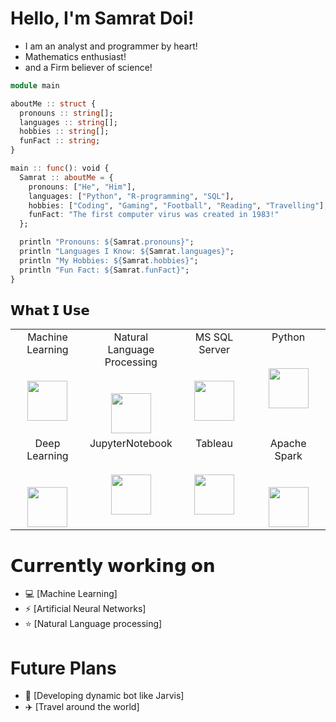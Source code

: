 # Hello, I'm Samrat Doi!

- I am an analyst and programmer by heart!
- Mathematics enthusiast!
-  and a Firm believer of science!

```julia
module main

aboutMe :: struct {
  pronouns :: string[];
  languages :: string[];
  hobbies :: string[];
  funFact :: string;
}

main :: func(): void {
  Samrat :: aboutMe = {
    pronouns: ["He", "Him"],
    languages: ["Python", "R-programming", "SQL"],
    hobbies: ["Coding", "Gaming", "Football", "Reading", "Travelling"],
    funFact: "The first computer virus was created in 1983!"
  };

  println "Pronouns: ${Samrat.pronouns}";
  println "Languages I Know: ${Samrat.languages}";
  println "My Hobbies: ${Samrat.hobbies}";
  println "Fun Fact: ${Samrat.funFact}";
}
```

## 𝗪𝗵𝗮𝘁 𝗜 𝗨𝘀𝗲

<table>
  <tbody>
    <tr valign="top">
      <td width="25%" align="center">
        <span>Machine Learning</span><br><br><br>
        <img height="64px" src="https://nyesteventuretech.com/images/Machine-Learning.jpg">
      </td>
      <td width="25%" align="center">
        <span>Natural Language Processing</span><br><br><br>
        <img height="64px" src="https://www.readspeaker.ai/wp-content/uploads/2021/04/nlu-vs-nlp-readspeaker-840x400.jpg">
      </td>
      <td width="25%" align="center">
        <span>MS SQL Server</span><br><br><br>
        <img height="64px" src="https://spng.subpng.com/20180802/fh/kisspng-clip-art-microsoft-azure-sql-database-microsoft-sq-skills-5b63119fad8f06.3803801615332192317109.jpg">
      </td>
      <td width="25%" align="center">
        <span>Python</span><br><br><br>
        <img height="64px" src="https://cdn.svgporn.com/logos/python.svg">
      </td>
    </tr>
    <tr valign="top">
      <td width="25%" align="center">
        <span>Deep Learning</span><br><br><br>
        <img height="64px" src="https://i0.wp.com/bdtechtalks.com/wp-content/uploads/2019/01/AI-artificial-intelligence-brain-deep-learning.jpg?resize=1024%2C724&ssl=1">
      </td>
      <td width="25%" align="center">
        <span>JupyterNotebook</span><br><br><br>
        <img height="64px" src="https://upload.wikimedia.org/wikipedia/commons/thumb/3/38/Jupyter_logo.svg/66px-Jupyter_logo.svg.png?20190118024747">
      </td>
      <td width="25%" align="center">
        <span>Tableau</span><br><br><br>
        <img height="64px" src="https://logos-world.net/wp-content/uploads/2021/10/Tableau-Logo.png">
        </td>
      <td width="25%" align="center">
        <span>Apache Spark</span><br><br><br>
        <img height="64px" src="https://upload.wikimedia.org/wikipedia/commons/thumb/f/f3/Apache_Spark_logo.svg/1280px-Apache_Spark_logo.svg.png">
      </td>
    </tr>
  </tbody>
</table>

# 𝗖𝘂𝗿𝗿𝗲𝗻𝘁𝗹𝘆 𝘄𝗼𝗿𝗸𝗶𝗻𝗴 𝗼𝗻

- 💻 [Machine Learning]
- ⚡  [Artificial Neural Networks]
- ⭐ [Natural Language processing]

# Future Plans

- 💬 [Developing dynamic bot like Jarvis]
- ✈️ [Travel around the world]
